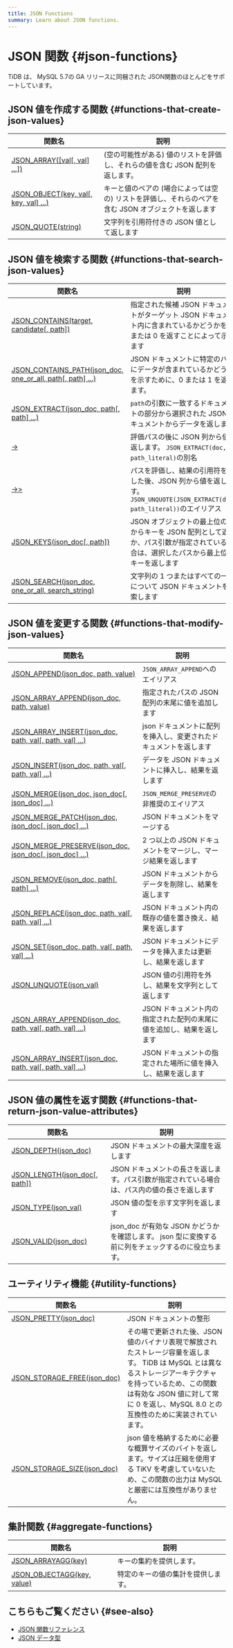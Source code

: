 ```yaml
---
title: JSON Functions
summary: Learn about JSON functions.
---
```


# JSON 関数 {#json-functions}

TiDB は、 MySQL 5.7の GA リリースに同梱された JSON関数のほとんどをサポートしています。

## JSON 値を作成する関数 {#functions-that-create-json-values}

| 関数名                                                     | 説明                                                      |
| ------------------------------------------------------- | ------------------------------------------------------- |
| [JSON\_ARRAY(\[val\[, val\] ...\])][json_array]         | (空の可能性がある) 値のリストを評価し、それらの値を含む JSON 配列を返します。             |
| [JSON\_OBJECT(key, val\[, key, val\] ...)][json_object] | キーと値のペアの (場合によっては空の) リストを評価し、それらのペアを含む JSON オブジェクトを返します |
| [JSON\_QUOTE(string)][json_quote]                       | 文字列を引用符付きの JSON 値として返します                                |

## JSON 値を検索する関数 {#functions-that-search-json-values}

| 関数名                                                                                     | 説明                                                                                       |
| --------------------------------------------------------------------------------------- | ---------------------------------------------------------------------------------------- |
| [JSON\_CONTAINS(target, candidate\[, path\])][json_contains]                            | 指定された候補 JSON ドキュメントがターゲット JSON ドキュメント内に含まれているかどうかを 1 または 0 を返すことによって示します                 |
| [JSON\_CONTAINS\_PATH(json\_doc, one\_or\_all, path\[, path\] ...)][json_contains_path] | JSON ドキュメントに特定のパスにデータが含まれているかどうかを示すために、0 または 1 を返します。                                    |
| [JSON\_EXTRACT(json\_doc, path\[, path\] ...)][json_extract]                            | `path`の引数に一致するドキュメントの部分から選択された JSON ドキュメントからデータを返します                                     |
| [->][json_short_extract]                                                                | 評価パスの後に JSON 列から値を返します。 `JSON_EXTRACT(doc, path_literal)`の別名                             |
| [->>][json_short_extract_unquote]                                                       | パスを評価し、結果の引用符を外した後、JSON 列から値を返します。 `JSON_UNQUOTE(JSON_EXTRACT(doc, path_literal))`のエイリアス |
| [JSON\_KEYS(json\_doc\[, path\])][json_keys]                                            | JSON オブジェクトの最上位の値からキーを JSON 配列として返すか、パス引数が指定されている場合は、選択したパスから最上位のキーを返します                 |
| [JSON\_SEARCH(json\_doc, one\_or\_all, search\_string)][json_search]                    | 文字列の 1 つまたはすべての一致について JSON ドキュメントを検索します                                                  |

## JSON 値を変更する関数 {#functions-that-modify-json-values}

| 関数名                                                                                   | 説明                                    |
| ------------------------------------------------------------------------------------- | ------------------------------------- |
| [JSON\_APPEND(json\_doc, path, value)][json_append]                                   | `JSON_ARRAY_APPEND`へのエイリアス            |
| [JSON\_ARRAY\_APPEND(json\_doc, path, value)][json_array_append]                      | 指定されたパスの JSON 配列の末尾に値を追加します           |
| [JSON\_ARRAY\_INSERT(json\_doc, path, val\[, path, val\] ...)][json_array_insert]     | json ドキュメントに配列を挿入し、変更されたドキュメントを返します   |
| [JSON\_INSERT(json\_doc, path, val\[, path, val\] ...)][json_insert]                  | データを JSON ドキュメントに挿入し、結果を返します          |
| [JSON\_MERGE(json\_doc, json\_doc\[, json\_doc\] ...)][json_merge]                    | `JSON_MERGE_PRESERVE`の非推奨のエイリアス       |
| [JSON\_MERGE\_PATCH(json\_doc, json\_doc\[, json\_doc\] ...)][json_merge_patch]       | JSON ドキュメントをマージする                     |
| [JSON\_MERGE\_PRESERVE(json\_doc, json\_doc\[, json\_doc\] ...)][json_merge_preserve] | 2 つ以上の JSON ドキュメントをマージし、マージ結果を返します    |
| [JSON\_REMOVE(json\_doc, path\[, path\] ...)][json_remove]                            | JSON ドキュメントからデータを削除し、結果を返します          |
| [JSON\_REPLACE(json\_doc, path, val\[, path, val\] ...)][json_replace]                | JSON ドキュメント内の既存の値を置き換え、結果を返します        |
| [JSON\_SET(json\_doc, path, val\[, path, val\] ...)][json_set]                        | JSON ドキュメントにデータを挿入または更新し、結果を返します      |
| [JSON\_UNQUOTE(json\_val)][json_unquote]                                              | JSON 値の引用符を外し、結果を文字列として返します           |
| [JSON\_ARRAY\_APPEND(json\_doc, path, val\[, path, val\] ...)][json_array_append]     | JSON ドキュメント内の指定された配列の末尾に値を追加し、結果を返します |
| [JSON\_ARRAY\_INSERT(json\_doc, path, val\[, path, val\] ...)][json_array_insert]     | JSON ドキュメントの指定された場所に値を挿入し、結果を返します     |

## JSON 値の属性を返す関数 {#functions-that-return-json-value-attributes}

| 関数名                                              | 説明                                                           |
| ------------------------------------------------ | ------------------------------------------------------------ |
| [JSON\_DEPTH(json\_doc)][json_depth]             | JSON ドキュメントの最大深度を返します                                        |
| [JSON\_LENGTH(json\_doc\[, path\])][json_length] | JSON ドキュメントの長さを返します。パス引数が指定されている場合は、パス内の値の長さを返します            |
| [JSON\_TYPE(json\_val)][json_type]               | JSON 値の型を示す文字列を返します                                          |
| [JSON\_VALID(json\_doc)][json_valid]             | json_doc が有効な JSON かどうかを確認します。 json 型に変換する前に列をチェックするのに役立ちます。 |

## ユーティリティ機能 {#utility-functions}

| 関数名                                                 | 説明                                                                                                                                          |
| --------------------------------------------------- | ------------------------------------------------------------------------------------------------------------------------------------------- |
| [JSON\_PRETTY(json\_doc)][json_pretty]              | JSON ドキュメントの整形                                                                                                                              |
| [JSON\_STORAGE\_FREE(json\_doc)][json_storage_free] | その場で更新された後、JSON 値のバイナリ表現で解放されたストレージ容量を返します。 TiDB は MySQL とは異なるストレージアーキテクチャを持っているため、この関数は有効な JSON 値に対して常に 0 を返し、MySQL 8.0 との互換性のために実装されています。 |
| [JSON\_STORAGE\_SIZE(json\_doc)][json_storage_size] | json 値を格納するために必要な概算サイズのバイトを返します。サイズは圧縮を使用する TiKV を考慮していないため、この関数の出力は MySQL と厳密には互換性がありません。                                                  |

## 集計関数 {#aggregate-functions}

| 関数名                                           | 説明                |
| --------------------------------------------- | ----------------- |
| [JSON\_ARRAYAGG(key)][json_arrayagg]          | キーの集約を提供します。      |
| [JSON\_OBJECTAGG(key, value)][json_objectagg] | 特定のキーの値の集計を提供します。 |

## こちらもご覧ください {#see-also}

-   [JSON 関数リファレンス](https://dev.mysql.com/doc/refman/5.7/en/json-function-reference.html)
-   [JSON データ型](/data-type-json.md)

[json_extract]: https://dev.mysql.com/doc/refman/5.7/en/json-search-functions.html#function_json-extract

[json_short_extract]: https://dev.mysql.com/doc/refman/5.7/en/json-search-functions.html#operator_json-column-path

[json_short_extract_unquote]: https://dev.mysql.com/doc/refman/5.7/en/json-search-functions.html#operator_json-inline-path

[json_unquote]: https://dev.mysql.com/doc/refman/5.7/en/json-modification-functions.html#function_json-unquote

[json_type]: https://dev.mysql.com/doc/refman/5.7/en/json-attribute-functions.html#function_json-type

[json_set]: https://dev.mysql.com/doc/refman/5.7/en/json-modification-functions.html#function_json-set

[json_insert]: https://dev.mysql.com/doc/refman/5.7/en/json-modification-functions.html#function_json-insert

[json_replace]: https://dev.mysql.com/doc/refman/5.7/en/json-modification-functions.html#function_json-replace

[json_remove]: https://dev.mysql.com/doc/refman/5.7/en/json-modification-functions.html#function_json-remove

[json_merge]: https://dev.mysql.com/doc/refman/5.7/en/json-modification-functions.html#function_json-merge

[json_merge_patch]: https://dev.mysql.com/doc/refman/5.7/en/json-modification-functions.html#function_json-merge-patch

[json_merge_preserve]: https://dev.mysql.com/doc/refman/5.7/en/json-modification-functions.html#function_json-merge-preserve

[json_object]: https://dev.mysql.com/doc/refman/5.7/en/json-creation-functions.html#function_json-object

[json_array]: https://dev.mysql.com/doc/refman/5.7/en/json-creation-functions.html#function_json-array

[json_keys]: https://dev.mysql.com/doc/refman/5.7/en/json-search-functions.html#function_json-keys

[json_length]: https://dev.mysql.com/doc/refman/5.7/en/json-attribute-functions.html#function_json-length

[json_valid]: https://dev.mysql.com/doc/refman/5.7/en/json-attribute-functions.html#function_json-valid

[json_quote]: https://dev.mysql.com/doc/refman/5.7/en/json-creation-functions.html#function_json-quote

[json_contains]: https://dev.mysql.com/doc/refman/5.7/en/json-search-functions.html#function_json-contains

[json_contains_path]: https://dev.mysql.com/doc/refman/5.7/en/json-search-functions.html#function_json-contains-path

[json_arrayagg]: https://dev.mysql.com/doc/refman/5.7/en/aggregate-functions.html#function_json-arrayagg

[json_depth]: https://dev.mysql.com/doc/refman/5.7/en/json-attribute-functions.html#function_json-depth

[json_search]: https://dev.mysql.com/doc/refman/5.7/en/json-search-functions.html#function_json-search

[json_append]: https://dev.mysql.com/doc/refman/5.7/en/json-modification-functions.html#function_json-append

[json_array_append]: https://dev.mysql.com/doc/refman/5.7/en/json-modification-functions.html#function_json-array-append

[json_array_insert]: https://dev.mysql.com/doc/refman/5.7/en/json-modification-functions.html#function_json-array-insert

[json_arrayagg]: https://dev.mysql.com/doc/refman/5.7/en/aggregate-functions.html#function_json-arrayagg

[json_objectagg]: https://dev.mysql.com/doc/refman/5.7/en/aggregate-functions.html#function_json-objectagg

[json_pretty]: https://dev.mysql.com/doc/refman/5.7/en/json-utility-functions.html#function_json-pretty

[json_storage_free]: https://dev.mysql.com/doc/refman/8.0/en/json-utility-functions.html#function_json-storage-free

[json_storage_size]: https://dev.mysql.com/doc/refman/5.7/en/json-utility-functions.html#function_json-storage-size
